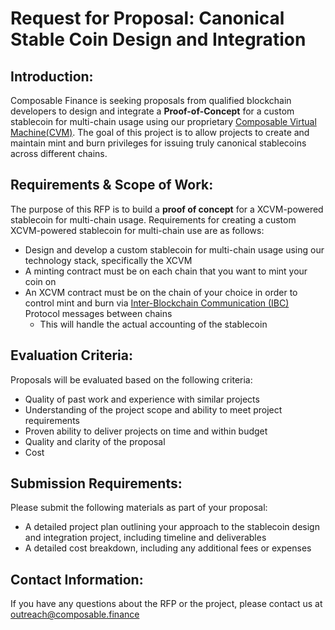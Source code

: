 # Request for Proposal: Canonical Stable Coin Design and Integration

## Introduction:

Composable Finance is seeking proposals from qualified blockchain developers 
to design and integrate a **Proof-of-Concept** for a custom stablecoin for multi-chain usage 
using our proprietary [Composable Virtual Machine(CVM)]. 
The goal of this project is to allow projects to create and maintain mint and burn privileges 
for issuing truly canonical stablecoins across different chains.

[Composable Virtual Machine(CVM)]: https://docs.composable.finance/products/cvm

## Requirements & Scope of Work:

The purpose of this RFP is to build a **proof of concept** for a XCVM-powered stablecoin for multi-chain usage.
Requirements for creating a custom XCVM-powered stablecoin for multi-chain use are as follows:
- Design and develop a custom stablecoin for multi-chain usage using our technology stack, specifically the XCVM 
- A minting contract must be on each chain that you want to mint your coin on
- An XCVM contract must be on the chain of your choice in order to control mint and burn 
  via [Inter-Blockchain Communication (IBC)] Protocol messages between chains
  - This will handle the actual accounting of the stablecoin

[Inter-Blockchain Communication (IBC)]: https://ibcprotocol.org/

## Evaluation Criteria:

Proposals will be evaluated based on the following criteria:

- Quality of past work and experience with similar projects
- Understanding of the project scope and ability to meet project requirements
- Proven ability to deliver projects on time and within budget
- Quality and clarity of the proposal
- Cost

## Submission Requirements:

Please submit the following materials as part of your proposal:

- A detailed project plan outlining your approach to the stablecoin design and integration project, 
  including timeline and deliverables
- A detailed cost breakdown, including any additional fees or expenses

## Contact Information:

If you have any questions about the RFP or the project, please contact us at outreach@composable.finance
